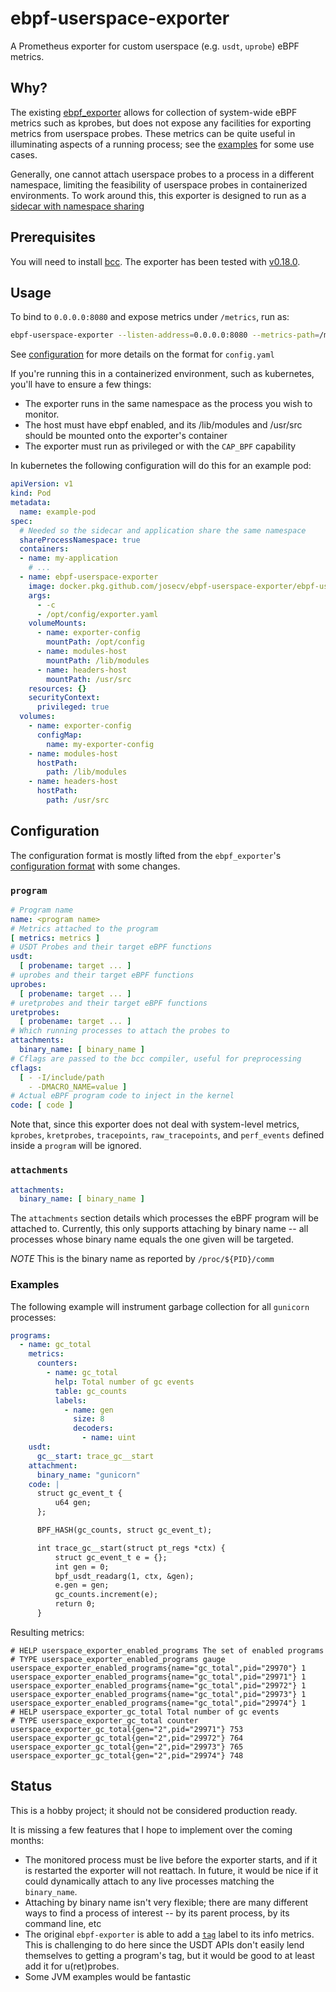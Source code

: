# ebpf-userspace-exporter

A Prometheus exporter for custom userspace (e.g. `usdt`, `uprobe`) eBPF metrics.

## Why?

The existing [ebpf_exporter](https://github.com/cloudflare/ebpf_exporter) allows for collection of system-wide eBPF metrics such as kprobes, but does not expose any facilities for exporting metrics from userspace probes.
These metrics can be quite useful in illuminating aspects of a running process; see the [examples](./examples) for some use cases.

Generally, one cannot attach userspace probes to a process in a different namespace, limiting the feasibility of userspace probes in containerized environments.
To work around this, this exporter is designed to run as a [sidecar with namespace sharing](https://kubernetes.io/docs/tasks/configure-pod-container/share-process-namespace/)

## Prerequisites

You will need to install [bcc](https://github.com/iovisor/bcc/blob/master/INSTALL.md#source).
The exporter has been tested with [v0.18.0](https://github.com/iovisor/bcc/releases/tag/v0.18.0).

## Usage

To bind to `0.0.0.0:8080` and expose metrics under `/metrics`, run as:

```bash
ebpf-userspace-exporter --listen-address=0.0.0.0:8080 --metrics-path=/metrics --probe-config=/path/to/config.yaml
```

See [configuration](#configuration) for more details on the format for `config.yaml`

If you're running this in a containerized environment, such as kubernetes, you'll have to ensure a few things:

* The exporter runs in the same namespace as the process you wish to monitor.
* The host must have ebpf enabled, and its /lib/modules and /usr/src should be mounted onto the exporter's container
* The exporter must run as privileged or with the `CAP_BPF` capability

In kubernetes the following configuration will do this for an example pod:

```yaml
apiVersion: v1
kind: Pod
metadata:
  name: example-pod
spec:
  # Needed so the sidecar and application share the same namespace
  shareProcessNamespace: true
  containers:
  - name: my-application
    # ...
  - name: ebpf-userspace-exporter
    image: docker.pkg.github.com/josecv/ebpf-userspace-exporter/ebpf-userspace-exporter:v0.0.1
    args:
      - -c
      - /opt/config/exporter.yaml
    volumeMounts:
      - name: exporter-config
        mountPath: /opt/config
      - name: modules-host
        mountPath: /lib/modules
      - name: headers-host
        mountPath: /usr/src
    resources: {}
    securityContext:
      privileged: true
  volumes:
    - name: exporter-config
      configMap:
        name: my-exporter-config
    - name: modules-host
      hostPath:
        path: /lib/modules
    - name: headers-host
      hostPath:
        path: /usr/src
```

## Configuration

The configuration format is mostly lifted from the `ebpf_exporter`'s [configuration format](https://github.com/cloudflare/ebpf_exporter#configuration) with some changes.


### `program`

```yaml
# Program name
name: <program name>
# Metrics attached to the program
[ metrics: metrics ]
# USDT Probes and their target eBPF functions
usdt:
  [ probename: target ... ]
# uprobes and their target eBPF functions
uprobes:
  [ probename: target ... ]
# uretprobes and their target eBPF functions
uretprobes:
  [ probename: target ... ]
# Which running processes to attach the probes to
attachments:
  binary_name: [ binary_name ]
# Cflags are passed to the bcc compiler, useful for preprocessing
cflags:
  [ - -I/include/path
    - -DMACRO_NAME=value ]
# Actual eBPF program code to inject in the kernel
code: [ code ]
```

Note that, since this exporter does not deal with system-level metrics, `kprobes`, `kretprobes`, `tracepoints`, `raw_tracepoints`, and `perf_events` defined inside a `program` will be ignored.

### `attachments`

```yaml
attachments:
  binary_name: [ binary_name ]
```

The `attachments` section details which processes the eBPF program will be attached to.
Currently, this only supports attaching by binary name -- all processes whose binary name equals the one given will be targeted.

*NOTE* This is the binary name as reported by `/proc/${PID}/comm`

### Examples

The following example will instrument garbage collection for all `gunicorn` processes:

```yaml
programs:
  - name: gc_total
    metrics:
      counters:
        - name: gc_total
          help: Total number of gc events
          table: gc_counts
          labels:
            - name: gen
              size: 8
              decoders:
                - name: uint
    usdt:
      gc__start: trace_gc__start
    attachment:
      binary_name: "gunicorn"
    code: |
      struct gc_event_t {
          u64 gen;
      };

      BPF_HASH(gc_counts, struct gc_event_t);

      int trace_gc__start(struct pt_regs *ctx) {
          struct gc_event_t e = {};
          int gen = 0;
          bpf_usdt_readarg(1, ctx, &gen);
          e.gen = gen;
          gc_counts.increment(e);
          return 0;
      }
```

Resulting metrics:

```
# HELP userspace_exporter_enabled_programs The set of enabled programs
# TYPE userspace_exporter_enabled_programs gauge
userspace_exporter_enabled_programs{name="gc_total",pid="29970"} 1
userspace_exporter_enabled_programs{name="gc_total",pid="29971"} 1
userspace_exporter_enabled_programs{name="gc_total",pid="29972"} 1
userspace_exporter_enabled_programs{name="gc_total",pid="29973"} 1
userspace_exporter_enabled_programs{name="gc_total",pid="29974"} 1
# HELP userspace_exporter_gc_total Total number of gc events
# TYPE userspace_exporter_gc_total counter
userspace_exporter_gc_total{gen="2",pid="29971"} 753
userspace_exporter_gc_total{gen="2",pid="29972"} 764
userspace_exporter_gc_total{gen="2",pid="29973"} 765
userspace_exporter_gc_total{gen="2",pid="29974"} 748
```

## Status

This is a hobby project; it should not be considered production ready.

It is missing a few features that I hope to implement over the coming months:

* The monitored process must be live before the exporter starts, and if it is restarted the exporter will not reattach. In future, it would be nice if it could dynamically attach to any live processes matching the `binary_name`.
* Attaching by binary name isn't very flexible; there are many different ways to find a process of interest -- by its parent process, by its command line, etc
* The original `ebpf-exporter` is able to add a [`tag`](https://github.com/cloudflare/ebpf_exporter#ebpf_exporter_ebpf_programs) label to its info metrics. This is challenging to do here since the USDT APIs don't easily lend themselves to getting a program's tag, but it would be good to at least add it for u(ret)probes.
* Some JVM examples would be fantastic
